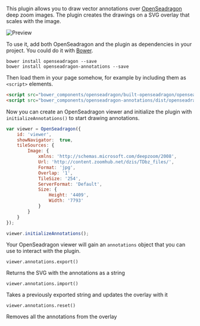 This plugin allows you to draw vector annotations over [OpenSeadragon](https://openseadragon.github.io/) deep zoom images. The plugin creates the drawings on a SVG overlay that scales with the image.

![Preview](img/preview.gif)

<div id='viewer'></div>

<script>
var viewer = OpenSeadragon({
    id: 'viewer',
    prefixUrl: './lib/images/',
    showNavigator:  true,
    tileSources: {
        Image: {
            xmlns: 'http://schemas.microsoft.com/deepzoom/2008',
            Url: 'http://content.zoomhub.net/dzis/TDbz_files/',
            Format: 'jpg',
            Overlap: '1',
            TileSize: '254',
            ServerFormat: 'Default',
            Size: {
                Height: '4409',
                Width: '7793'
            }
        }
    }
});

viewer.initializeAnnotations();
</script>

To use it, add both OpenSeadragon and the plugin as dependencies in your project. You could do it with [Bower](http://bower.io/).

```
bower install openseadragon --save
bower install openseadragon-annotations --save
```

Then load them in your page somehow, for example by including them as `<script>` elements.

```html
<script src="bower_components/openseadragon/built-openseadragon/openseadragon/openseadragon.js"></script>
<script src="bower_components/openseadragon-annotations/dist/openseadragon-annotations.min.js"></script>

```

Now you can create an OpenSeadragon viewer and initialize the plugin with `initializeAnnotations()` to start drawing annotations.

```javascript
var viewer = OpenSeadragon({
    id: 'viewer',
    showNavigator:  true,
    tileSources: {
        Image: {
            xmlns: 'http://schemas.microsoft.com/deepzoom/2008',
            Url: 'http://content.zoomhub.net/dzis/TDbz_files/',
            Format: 'jpg',
            Overlap: '1',
            TileSize: '254',
            ServerFormat: 'Default',
            Size: {
                Height: '4409',
                Width: '7793'
            }
        }
    }
});

viewer.initializeAnnotations();
```

Your OpenSeadragon viewer will gain an `annotations` object that you can use to interact with the plugin. 

`viewer.annotations.export()` 

Returns the SVG with the annotations as a string

`viewer.annotations.import()` 

Takes a previously exported string and updates the overlay with it

`viewer.annotations.reset()` 

Removes all the annotations from the overlay
